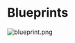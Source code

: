 # Blueprints

<p><img src="https://vertexschool.instructure.com/courses/288/files/17046/preview?verifier=MIt1ZJk9URk8tp5qHt7kWsDqnG2jLq8YQuFGRRFG" alt="blueprint.png" data-api-endpoint="https://vertexschool.instructure.com/api/v1/courses/288/files/17046" data-api-returntype="File"></p>